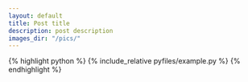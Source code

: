 ```yaml
---
layout: default
title: Post title
description: post description
images_dir: "/pics/"
---
```

{% highlight python %}
{% include_relative pyfiles/example.py %}
{% endhighlight %}

<a href="{{ page.images_dir | relative_url }}Untitled.png" target="_blank">
    <img src="{{ page.images_dir | relative_url }}Untitled.png" alt=""/>
</a>
